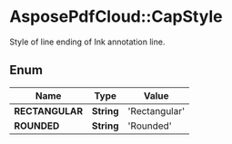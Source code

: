 # AsposePdfCloud::CapStyle
Style of line ending of Ink annotation line. 

## Enum
Name | Type | Value
------------ | ------------- | -------------
**RECTANGULAR** | **String** | 'Rectangular'
**ROUNDED** | **String** | 'Rounded'



